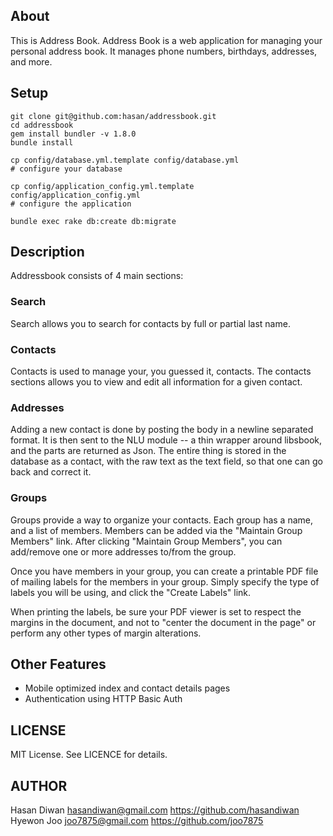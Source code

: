 ## About

This is Address Book.  Address Book is a web application for managing
your personal address book.  It manages phone numbers, birthdays, addresses, 
and more.

## Setup
```
git clone git@github.com:hasan/addressbook.git
cd addressbook
gem install bundler -v 1.8.0
bundle install

cp config/database.yml.template config/database.yml
# configure your database

cp config/application_config.yml.template config/application_config.yml
# configure the application

bundle exec rake db:create db:migrate
```

## Description
Addressbook consists of 4 main sections:

### Search
Search allows you to search for contacts by full or partial last name.

### Contacts
Contacts is used to manage your, you guessed it, contacts.  The contacts sections allows
you to view and edit all information for a given contact.

### Addresses
Adding a new contact is done by posting the body in a newline separated format. It is then sent to the NLU module -- a thin wrapper around libsbook, and the parts are returned as Json. The entire thing is stored in the database as a contact, with the raw text as the text field, so that one can go back and correct it. 

### Groups
Groups provide a way to organize your contacts.  Each group has a name, and 
a list of members.  Members can be added via the "Maintain Group Members"
link.  After clicking "Maintain Group Members", you can add/remove one or more
addresses to/from the group.

Once you have members in your group, you can create a printable PDF file of
mailing labels for the members in your group.  Simply specify the type of labels
you will be using, and click the "Create Labels" link.

When printing the labels, be sure your PDF viewer is set to respect the 
margins in the document, and not to "center the document in the page" or 
perform any other types of margin alterations.

## Other Features
* Mobile optimized index and contact details pages
* Authentication using HTTP Basic Auth
 
## LICENSE
MIT License.  See LICENCE for details.

## AUTHOR
Hasan Diwan <hasandiwan@gmail.com> https://github.com/hasandiwan
Hyewon Joo <joo7875@gmail.com> https://github.com/joo7875
